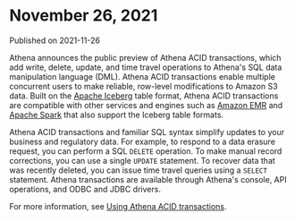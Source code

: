 # November 26, 2021<a name="release-note-2021-11-26"></a>

Published on 2021\-11\-26

Athena announces the public preview of Athena ACID transactions, which add write, delete, update, and time travel operations to Athena's SQL data manipulation language \(DML\)\. Athena ACID transactions enable multiple concurrent users to make reliable, row\-level modifications to Amazon S3 data\. Built on the [Apache Iceberg](https://iceberg.apache.org) table format, Athena ACID transactions are compatible with other services and engines such as [Amazon EMR](https://docs.aws.amazon.com/emr/latest/ManagementGuide/emr-what-is-emr.html) and [Apache Spark](https://spark.apache.org/) that also support the Iceberg table formats\.

Athena ACID transactions and familiar SQL syntax simplify updates to your business and regulatory data\. For example, to respond to a data erasure request, you can perform a SQL `DELETE` operation\. To make manual record corrections, you can use a single `UPDATE` statement\. To recover data that was recently deleted, you can issue time travel queries using a `SELECT` statement\. Athena transactions are available through Athena's console, API operations, and ODBC and JDBC drivers\.

For more information, see [Using Athena ACID transactions](acid-transactions.md)\.